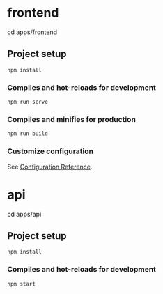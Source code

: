 # frontend

cd apps/frontend

## Project setup
```
npm install
```

### Compiles and hot-reloads for development
```
npm run serve
```

### Compiles and minifies for production
```
npm run build
```

### Customize configuration
See [Configuration Reference](https://cli.vuejs.org/config/).

# api

cd apps/api

## Project setup
```
npm install
```

### Compiles and hot-reloads for development
```
npm start
```
